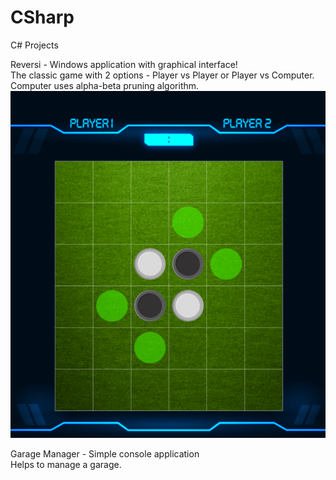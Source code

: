 # CSharp
C# Projects

Reversi - Windows application with graphical interface! <br>
          The classic game with 2 options - Player vs Player or Player vs Computer.<br>
          Computer uses alpha-beta pruning algorithm.
          ![Screenshot](ReversiProject/screenshot.png)

Garage Manager - Simple console application<br>
          Helps to manage a garage.
